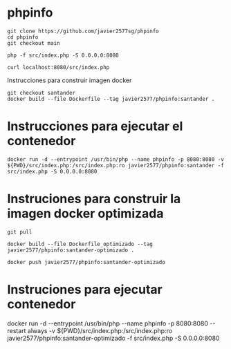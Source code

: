 # phpinfo

```
git clone https://github.com/javier2577sg/phpinfo
cd phpinfo
git checkout main
```
```
php -f src/index.php -S 0.0.0.0:8080
```
```
curl localhost:8080/src/index.php
```
Instrucciones para construir imagen docker
```
git checkout santander
docker build --file Dockerfile --tag javier2577/phpinfo:santander .
```
# Instrucciones para ejecutar el contenedor
```
docker run -d --entrypoint /usr/bin/php --name phpinfo -p 8080:8080 -v ${PWD}/src/index.php:/src/index.php:ro javier2577/phpinfo:santander -f src/index.php -S 0.0.0.0:8080
```

# Instruciones para construir la imagen docker optimizada
```
git pull

docker build --file Dockerfile_optimizado --tag javier2577/phpinfo:santander-optimizado . 

docker push javier2577/phpinfo:santander-optimizado
```
# Instruciones para ejecutar contenedor

docker run -d --entrypoint /usr/bin/php --name phpinfo -p 8080:8080 --restart always -v ${PWD}/src/index.php:/src/index.php:ro javier2577/phpinfo:santander-optimizado -f src/index.php -S 0.0.0.0:8080

